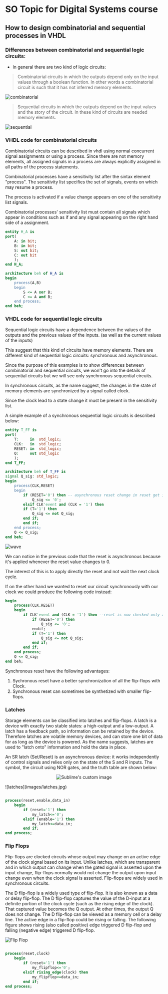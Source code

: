 # SO Topic for Digital Systems course

## How to design combinatorial and sequential processes in VHDL

### Differences between combinatorial and sequential logic circuits:


* In general there are two kind of logic circuits:

 
  
 > Combinatorial circuits in which the outputs depend only on the input values through a boolean function. In other words a combinatorial circuit is such that it has not inferred memory elements.
   
![combinatorial](images/comb.png)
 
 > Sequential circuits in which the outputs depend on the input values and the story of the circuit. In these kind of circuits are needed memory elements.

![sequential](images/seq.png)

### VHDL code for combinatorial circuits
Combinatorial circuits can be described in vhdl using normal concurrent signal assignments or using a process. Since there are not memory elements, all assigned signals in a process are always explicitly assigned in all paths of the process statements.

Combinatorial processes have a sensitivity list after the sintax element "process". The sensitivity list specifies the set of signals, events on which may resume a process. 

The process is activated if a value change appears on one of the sensitivity list signals. 

Combinatorial processes' sensitivity list must contain all signals which appear in conditions such as if and any signal appearing on the right hand side of a assignment.

```vhdl
entity H_A is
port(
    A: in bit;
    B: in bit;
    S: out bit;
    C: out bit
    );
end H_A;

architecture beh of H_A is
begin
    process(A,B)
    begin
        S <= A xor B;
        C <= A and B;
    end process;
end beh;

```
### VHDL code for sequential logic circuits
Sequential logic circuits have a dependence between the values of the outputs and the previous values of the inputs. (as well as the current values of the inputs)

This suggest that this kind of circuits have memory elements. There are different kind of sequential logic circuits: synchronous and asynchronous. 

Since the purpose of this examples is to show differences between combinatorial and sequential circuits, we won't go into the details of sequential circuits but we will see only synchronous sequential circuits.

In synchronous circuits, as the name suggest, the changes in the state of memory elements are synchronized by a signal called clock.

Since the clock lead to a state change it must be present in the sensitivity list.

A simple example of a synchronous sequential logic circuits is described below:

```vhdl
entity T_FF is
port(
    T:     in  std_logic;
    CLK:   in  std_logic;
    RESET: in  std_logic;
    Q:     out std_logic 
    );
end T_FF;

architecture beh of T_FF is
signal Q_sig: std_logic;
begin
    process(CLK,RESET)
    begin
        if (RESET='0') then -- asynchronous reset change in reset get immediately reflected on signal 'Q_sig'
            Q_sig <= '0';
        elsif CLK'event and (CLK = '1') then
	    if (T='1') then            
	        Q_sig <= not Q_sig;
	    end if;
        end if;
    end process;
    Q <= Q_sig;
end beh;

```
![wave](images/wave.png)

We can notice in the previous code that the reset is asynchronous because it's applied whenever the reset value changes to 0.  

The interest of this is to apply directly the reset and not wait the next clock cycle.  

If on the other hand we wanted to reset our circuit synchronously with our clock we could produce the following code instead:  

```vhdl
begin
    process(CLK,RESET)
    begin
        if CLK'event and (CLK = '1') then --reset is now checked only at the rising edge of clock
            if (RESET='0') then
                Q_sig <= '0';
            endif;
	        if (T='1') then            
	            Q_sig <= not Q_sig;
	        end if;
        end if;
    end process;
    Q <= Q_sig;
end beh;

```
Synchronous reset have the following advantages:  

1. Sychronous reset have a better synchronization of all the flip-flops with Clock.
2. Synchronous reset can sometimes be synthetized with smaller flip-flops. 

### Latches

Storage elements can be classified into latches and flip-flops. 
A latch is a device with exactly two stable states: a high-output and a low-output. A latch has a feedback path, so information can be retained by the device. 
Therefore latches are volatile memory devices, and can store one bit of data for as long as the device is powered. As the name suggests, latches are used to "latch onto" information and hold the data in place.

An SR latch (Set/Reset) is an asynchronous device: it works independently of control signals and relies only on the state of the S and R inputs. 
The symbol, the circuit using NOR gates, and the truth table are shown below:
<p align="center">
  <img src="images/latches.jpg" alt="Sublime's custom image"/>
</p>
![latches](images/latches.jpg)

```vhdl

process(reset,enable,data_in)
    begin
        if (reset='1') then
            my_latch<='0';
        elsif (enable='1') then
            my_latch<=data_in;
        end if;
end process;

``` 
### Flip Flops

Flip-flops are clocked circuits whose output may change on an active edge of the clock signal based on its input. Unlike latches, which are transparent and in which output can change when the gated signal is asserted upon the input change, flip-flops normally would not change the output upon input change even when the clock signal is asserted. Flip-flops are widely used in synchronous circuits.

The D flip-flop is a widely used type of flip-flop. It is also known as a data or delay flip-flop. The D flip-flop captures the value of the D-input at a definite portion of the clock cycle (such as the rising edge of the clock). That captured value becomes the Q output. At other times, the output Q does not change. The D flip-flop can be viewed as a memory cell or a delay line. The active edge in a flip-flop could be rising or falling. The following figure shows rising (also called positive) edge triggered D flip-flop and falling (negative edge) triggered D flip-flop.

![Flip Flop](images/flipflop.jpg)

```vhdl

process(reset,clock)
    begin
        if (reset='1') then
            my_flipflop<='0';
        elsif rising_edge(clock) then
            my_flipflop<=data_in;
        end if;
end process;

```